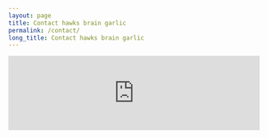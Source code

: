 ```yaml
---
layout: page
title: Contact hawks brain garlic
permalink: /contact/
long_title: Contact hawks brain garlic
---
```

<iframe src="https://usebasin.com/form/2b02c827471d/view/221817039124?iframe=true" frameborder="0" style="border: none; overflow: hidden;" onload="var self = this; self.contentWindow.postMessage('getHeight', '*'); setInterval(function() { self.contentWindow.postMessage('getHeight', '*'); }, 500);  window.addEventListener('message', function(event) { if (event.data.action === 'setHeight') { self.style.height = event.data.height + 'px'; } });" width="100%"></iframe>
